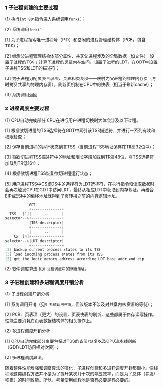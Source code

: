 ### 1 子进程创建的主要过程
(1) 执行`int 80h`指令进入系统调用`fork()`；

(2) 系统调用`fork()`

[1] 为子进程搜索唯一进程号（PID）和空闲的进程管理结构体（PCB，包含TSS）；

[2] 继承父进程管理结构体部分属性，共享父进程涉及的全局数据（如文件），设置子进程的TSS；计算子进程的逻辑内存空间，设置子进程的LDT，在GDT中设置子进程TSS和LDT的描述符；

[3] 为子进程分配页表目录项、页表和页表项——映射为父进程的物理内存页（写时拷贝共享的物理内存页），刷新页机制在CPU中的快表（相当于刷新cache）；

(3) 系统调用返回

### 2 进程调度主要过程
(1) CPU自动完成部分
CPU在进行用户进程切换时大体会涉及以下过程。

[1] 根据欲切进程的TSS选择符在GDT中索引该TSS描述符，并进行一系列有效和权限检查；

[2] 保存当前进程的运行状态到其TSS（当前进程TSS地址保存在TR高32位中）；

[3] 将欲切进程TSS描述符中的地址和限长字段加载到TR高48位，将TSS选择符加载到TR低16位；

[4] 根据欲切进程TSS恢复欲切进程运行状态；

[5] 用户进程TSS中CS或DS中的选择符为LDT选择符，在执行指令和读取数据时会再次触发CPU在GDT中访问LDT，最终从相应LDT中获取到内存基址，再结合EIP或ESI中的偏移地址就得到了页转换之前的内存逻辑地址。
```C
           GDT
           +--------------+
  TSS   [1]|      ..      |
selector-->+--------------+
           |TSS descriptor|
           +--------------|
           |      ..      |
    CS  [4]+--------------+
selector-->|LDT descriptor|
           +--------------+
[2] backup current process states to its TSS
[3] load incoming process states from its TSS
[5] get the logic memory address according LDT.base_addr and eip
```

(2) 软件调度算法
见`8 进程调度`中的`调度策略`。

### 3 子进程创建和多进程调度开销分析
(1) 子进程创建开销分析

[1] 系统调用开销（见`9 系统调用开销`，但该版本不涉及对共享内核资源的等待）；

[2] PCB、页表项（更大）的设置，页表快表的刷新，这些都属于内存读写操作。性能主要消耗在页表数据结构体的相关操作上。

(2) 多进程调度开销分析

[1] CPU自动完成部分主要包括对TSS的备份/恢复以及CPU流水线刷新（GDT/LDT访问相对次要）；

[2] 多进程调度算法。

随着硬件性能增强和调度算法的演化，子进程创建和多进程调度开销都很小。像线程池这类编程方法并不是为了提升某次几十次的响应效率，而是为了总体（并发/积累）的时间性能。所以，考量使用线程池是否有必要是有必要的。